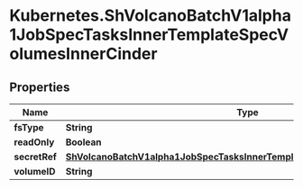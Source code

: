 # Kubernetes.ShVolcanoBatchV1alpha1JobSpecTasksInnerTemplateSpecVolumesInnerCinder

## Properties

Name | Type | Description | Notes
------------ | ------------- | ------------- | -------------
**fsType** | **String** |  | [optional] 
**readOnly** | **Boolean** |  | [optional] 
**secretRef** | [**ShVolcanoBatchV1alpha1JobSpecTasksInnerTemplateSpecImagePullSecretsInner**](ShVolcanoBatchV1alpha1JobSpecTasksInnerTemplateSpecImagePullSecretsInner.md) |  | [optional] 
**volumeID** | **String** |  | 


